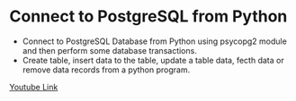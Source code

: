 # Connect to PostgreSQL from Python

- Connect to PostgreSQL Database from Python using psycopg2 module and then perform some database transactions.
- Create table, insert data to the table, update a table data, fecth data or remove data records from a python program.


[Youtube Link](https://www.youtube.com/watch?v=M2NzvnfS-hI "Youtube")